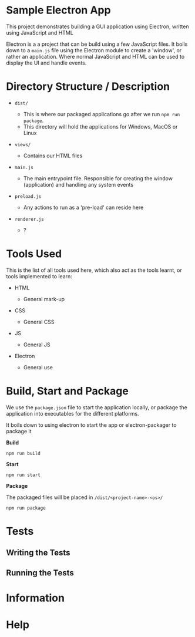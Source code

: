 # Sample Electron App

This project demonstrates building a GUI application using Electron, written using JavaScript and HTML

Electron is a a project that can be build using a few JavaScript files. It boils down to a `main.js` file using the Electron module to create a 'window', or rather an application. Where normal JavaScript and HTML can be used to display the UI and handle events.

# Directory Structure / Description

* `dist/`

    * This is where our packaged applications go after we run `npm run package`.
    * This directory will hold the applications for Windows, MacOS or Linux

* `views/`

    * Contains our HTML files

* `main.js`

    * The main entrypoint file. Responsible for creating the window (application) and handling any system events

* `preload.js`

    * Any actions to run as a 'pre-load' can reside here

* `renderer.js`

    * ?

# Tools Used

This is the list of all tools used here, which also act as the tools learnt, or tools implemented to learn:

* HTML

    * General mark-up

* CSS

    * General CSS

* JS

    * General JS

* Electron

    * General use

# Build, Start and Package

We use the `package.json` file to start the application locally, or package the application into executables for the different platforms.

It boils down to using electron to start the app or electron-packager to package it

**Build**

`npm run build`

**Start**

`npm run start`

**Package**

The packaged files will be placed in `/dist/<project-name>-<os>/`

`npm run package`

# Tests

## Writing the Tests

## Running the Tests

# Information

# Help